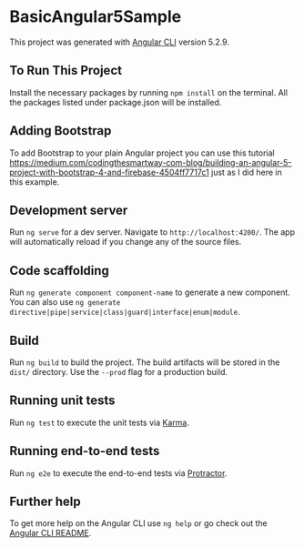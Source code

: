 # BasicAngular5Sample

This project was generated with [Angular CLI](https://github.com/angular/angular-cli) version 5.2.9.

## To Run This Project
Install the necessary packages by running `npm install` on the terminal. All the packages listed under package.json will be installed. 

## Adding Bootstrap
To add Bootstrap to your plain Angular project you can use this tutorial https://medium.com/codingthesmartway-com-blog/building-an-angular-5-project-with-bootstrap-4-and-firebase-4504ff7717c1 just as I did here in this example.


## Development server

Run `ng serve` for a dev server. Navigate to `http://localhost:4200/`. The app will automatically reload if you change any of the source files.

## Code scaffolding

Run `ng generate component component-name` to generate a new component. You can also use `ng generate directive|pipe|service|class|guard|interface|enum|module`.

## Build

Run `ng build` to build the project. The build artifacts will be stored in the `dist/` directory. Use the `--prod` flag for a production build.

## Running unit tests

Run `ng test` to execute the unit tests via [Karma](https://karma-runner.github.io).

## Running end-to-end tests

Run `ng e2e` to execute the end-to-end tests via [Protractor](http://www.protractortest.org/).

## Further help

To get more help on the Angular CLI use `ng help` or go check out the [Angular CLI README](https://github.com/angular/angular-cli/blob/master/README.md).
